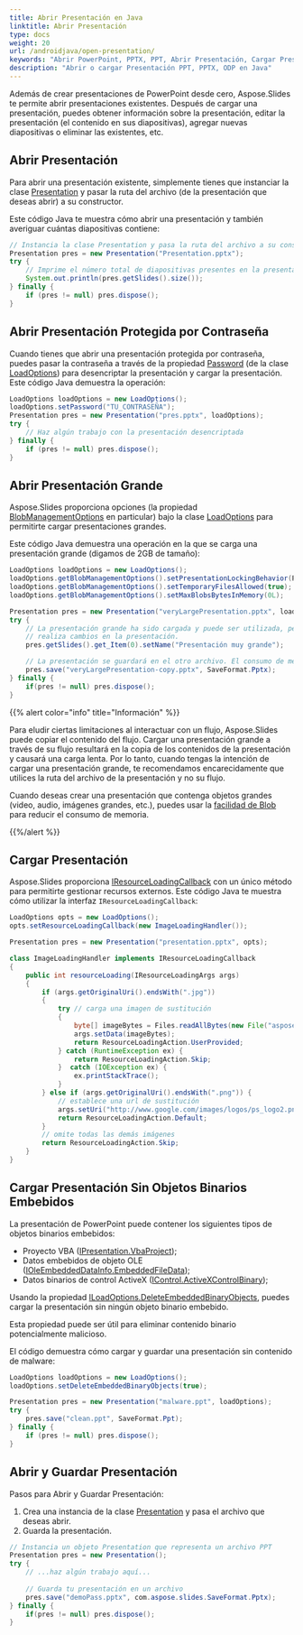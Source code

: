 ```yaml
---
title: Abrir Presentación en Java
linktitle: Abrir Presentación
type: docs
weight: 20
url: /androidjava/open-presentation/
keywords: "Abrir PowerPoint, PPTX, PPT, Abrir Presentación, Cargar Presentación, Java"
description: "Abrir o cargar Presentación PPT, PPTX, ODP en Java"
---
```


Además de crear presentaciones de PowerPoint desde cero, Aspose.Slides te permite abrir presentaciones existentes. Después de cargar una presentación, puedes obtener información sobre la presentación, editar la presentación (el contenido en sus diapositivas), agregar nuevas diapositivas o eliminar las existentes, etc.

## Abrir Presentación

Para abrir una presentación existente, simplemente tienes que instanciar la clase [Presentation](https://reference.aspose.com/slides/androidjava/com.aspose.slides/presentation/) y pasar la ruta del archivo (de la presentación que deseas abrir) a su constructor.

Este código Java te muestra cómo abrir una presentación y también averiguar cuántas diapositivas contiene:

```java
// Instancia la clase Presentation y pasa la ruta del archivo a su constructor
Presentation pres = new Presentation("Presentation.pptx");
try {
    // Imprime el número total de diapositivas presentes en la presentación
    System.out.println(pres.getSlides().size());
} finally {
    if (pres != null) pres.dispose();
}
```

## **Abrir Presentación Protegida por Contraseña**

Cuando tienes que abrir una presentación protegida por contraseña, puedes pasar la contraseña a través de la propiedad [Password](https://reference.aspose.com/slides/androidjava/com.aspose.slides/loadoptions/#getPassword--) (de la clase [LoadOptions](https://reference.aspose.com/slides/androidjava/com.aspose.slides/loadoptions/)) para desencriptar la presentación y cargar la presentación. Este código Java demuestra la operación:

```java
LoadOptions loadOptions = new LoadOptions();
loadOptions.setPassword("TU_CONTRASEÑA");
Presentation pres = new Presentation("pres.pptx", loadOptions);
try {
    // Haz algún trabajo con la presentación desencriptada
} finally {
    if (pres != null) pres.dispose();
}
```

## Abrir Presentación Grande

Aspose.Slides proporciona opciones (la propiedad [BlobManagementOptions](https://reference.aspose.com/slides/androidjava/com.aspose.slides/loadoptions/#setBlobManagementOptions-com.aspose.slides.IBlobManagementOptions-) en particular) bajo la clase [LoadOptions](https://reference.aspose.com/slides/androidjava/com.aspose.slides/LoadOptions) para permitirte cargar presentaciones grandes.

Este código Java demuestra una operación en la que se carga una presentación grande (digamos de 2GB de tamaño):

```java
LoadOptions loadOptions = new LoadOptions();
loadOptions.getBlobManagementOptions().setPresentationLockingBehavior(PresentationLockingBehavior.KeepLocked);
loadOptions.getBlobManagementOptions().setTemporaryFilesAllowed(true);
loadOptions.getBlobManagementOptions().setMaxBlobsBytesInMemory(0L);

Presentation pres = new Presentation("veryLargePresentation.pptx", loadOptions);
try {
    // La presentación grande ha sido cargada y puede ser utilizada, pero el consumo de memoria sigue siendo bajo.
    // realiza cambios en la presentación.
    pres.getSlides().get_Item(0).setName("Presentación muy grande");

    // La presentación se guardará en el otro archivo. El consumo de memoria permanece bajo durante la operación
    pres.save("veryLargePresentation-copy.pptx", SaveFormat.Pptx);
} finally {
    if(pres != null) pres.dispose();
}
```

{{% alert color="info" title="Información" %}}

Para eludir ciertas limitaciones al interactuar con un flujo, Aspose.Slides puede copiar el contenido del flujo. Cargar una presentación grande a través de su flujo resultará en la copia de los contenidos de la presentación y causará una carga lenta. Por lo tanto, cuando tengas la intención de cargar una presentación grande, te recomendamos encarecidamente que utilices la ruta del archivo de la presentación y no su flujo.

Cuando deseas crear una presentación que contenga objetos grandes (video, audio, imágenes grandes, etc.), puedes usar la [facilidad de Blob](https://docs.aspose.com/slides/androidjava/manage-blob/) para reducir el consumo de memoria.

{{%/alert %}} 

## Cargar Presentación

Aspose.Slides proporciona [IResourceLoadingCallback](https://reference.aspose.com/slides/androidjava/com.aspose.slides/iresourceloadingcallback/) con un único método para permitirte gestionar recursos externos. Este código Java te muestra cómo utilizar la interfaz `IResourceLoadingCallback`:

```java
LoadOptions opts = new LoadOptions();
opts.setResourceLoadingCallback(new ImageLoadingHandler());

Presentation pres = new Presentation("presentation.pptx", opts);
```

```java
class ImageLoadingHandler implements IResourceLoadingCallback 
{
    public int resourceLoading(IResourceLoadingArgs args) 
    {
        if (args.getOriginalUri().endsWith(".jpg")) 
        {
            try // carga una imagen de sustitución
            {
                byte[] imageBytes = Files.readAllBytes(new File("aspose-logo.jpg").toPath());
                args.setData(imageBytes);
                return ResourceLoadingAction.UserProvided;
            } catch (RuntimeException ex) {
                return ResourceLoadingAction.Skip;
            }  catch (IOException ex) {
                ex.printStackTrace();
            }
        } else if (args.getOriginalUri().endsWith(".png")) {
            // establece una url de sustitución
            args.setUri("http://www.google.com/images/logos/ps_logo2.png");
            return ResourceLoadingAction.Default;
        }
        // omite todas las demás imágenes
        return ResourceLoadingAction.Skip;
    }
}
```

## Cargar Presentación Sin Objetos Binarios Embebidos

La presentación de PowerPoint puede contener los siguientes tipos de objetos binarios embebidos:

- Proyecto VBA ([IPresentation.VbaProject](https://reference.aspose.com/slides/androidjava/com.aspose.slides/vbaproject/));
- Datos embebidos de objeto OLE ([IOleEmbeddedDataInfo.EmbeddedFileData](https://reference.aspose.com/slides/androidjava/com.aspose.slides/ioleembeddeddatainfo/#getEmbeddedFileData--));
- Datos binarios de control ActiveX ([IControl.ActiveXControlBinary](https://reference.aspose.com/slides/androidjava/com.aspose.slides/icontrol/#getActiveXControlBinary--));

Usando la propiedad [ILoadOptions.DeleteEmbeddedBinaryObjects](https://reference.aspose.com/slides/androidjava/com.aspose.slides/iloadoptions/#setDeleteEmbeddedBinaryObjects-boolean-), puedes cargar la presentación sin ningún objeto binario embebido.

Esta propiedad puede ser útil para eliminar contenido binario potencialmente malicioso.

El código demuestra cómo cargar y guardar una presentación sin contenido de malware:

```java
LoadOptions loadOptions = new LoadOptions();
loadOptions.setDeleteEmbeddedBinaryObjects(true);

Presentation pres = new Presentation("malware.ppt", loadOptions);
try {
    pres.save("clean.ppt", SaveFormat.Ppt);
} finally {
    if (pres != null) pres.dispose();
}
```

## Abrir y Guardar Presentación

Pasos para Abrir y Guardar Presentación:

1. Crea una instancia de la clase [Presentation](https://reference.aspose.com/slides/androidjava/com.aspose.slides/Presentation) y pasa el archivo que deseas abrir.
2. Guarda la presentación.  

```java
// Instancia un objeto Presentation que representa un archivo PPT
Presentation pres = new Presentation();
try {
    // ...haz algún trabajo aquí...
    
    // Guarda tu presentación en un archivo
    pres.save("demoPass.pptx", com.aspose.slides.SaveFormat.Pptx);
} finally {
    if(pres != null) pres.dispose();
}
```